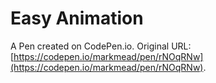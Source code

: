# Easy Animation

A Pen created on CodePen.io. Original URL: [https://codepen.io/markmead/pen/rNOqRNw](https://codepen.io/markmead/pen/rNOqRNw).


